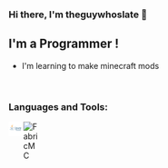 ### Hi there, I'm theguywhoslate 👋


## I'm a Programmer !
-  I'm learning to make minecraft mods

<br />

### Languages and Tools:


<img align="left" alt="Java" width="26px" src="https://raw.githubusercontent.com/github/explore/80688e429a7d4ef2fca1e82350fe8e3517d3494d/topics/java/java.png" />
<img align="left" alt="FabricMC" width="26px" src="https://avatars.githubusercontent.com/u/21025855" />

